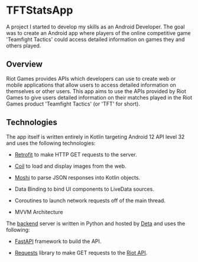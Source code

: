 # TFTStatsApp

A project I started to develop my skills as an Android Developer. The goal was to create an Android app where players of the online competitive game 
'Teamfight Tactics' could access detailed information on games they and others played.

## Overview

Riot Games provides APIs which developers can use to create web or mobile applications that allow users to access 
detailed information on themselves or other users. This app aims to use the APIs provided by Riot Games to give users detailed information on their matches 
played in the Riot Games product 'Teamfight Tactics' (or 'TFT' for short).

## Technologies

The app itself is written entirely in Kotlin targeting Android 12 API level 32 and uses the following technologies:

- [Retrofit](https://square.github.io/retrofit/) to make HTTP GET requests to the server.

- [Coil](https://coil-kt.github.io/coil/) to load and display images from the web.

- [Moshi](https://github.com/square/moshi) to parse JSON responses into Kotlin objects.

- Data Binding to bind UI components to LiveData sources.

- Coroutines to launch network requests off of the main thread.

- MVVM Architecture

The [backend](https://4u2rwv.deta.dev/docs) server is written in Python and hosted by [Deta](https://www.deta.sh/) and uses the following:

- [FastAPI](https://fastapi.tiangolo.com/) framework to build the API.

- [Requests](https://pypi.org/project/requests/) library to make GET requests to the [Riot API](https://developer.riotgames.com/).
